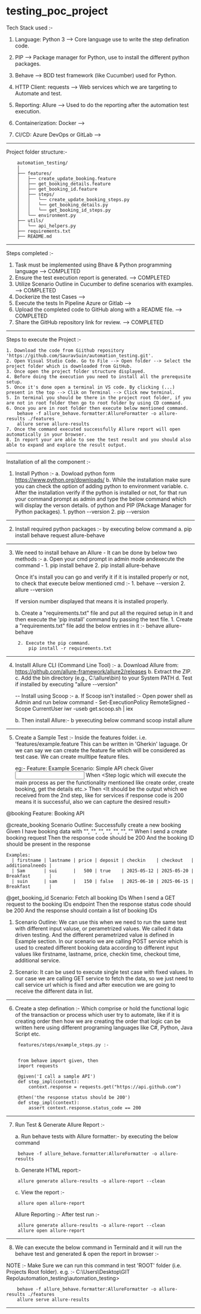 # testing_poc_project

Tech Stack used :-

1. Language: Python 3                           --> Core language use to write the step defination code.

2. PIP                                          --> Package manager for Python, use to install the different python packages.

3. Behave                                       --> BDD test framework (like Cucumber) used for Python.

4. HTTP Client: requests                        --> Web services which we are targeting to Automate and test.

5. Reporting: Allure                            --> Used to do the reporting after the automation test execution.

6. Containerization: Docker                     -->

7. CI/CD: Azure DevOps or GitLab                -->

-----------------------------------------------------------------------------------------------------------------------

Project folder structure:-

        automation_testing/
        │
        ├── features/
        │   ├── create_update_booking.feature
        │   ├── get_booking_details.feature
        │   ├── get_booking_id.feature
        │   ├── steps/
        │   │   └── create_update_booking_steps.py
        │   │   └── get_booking_details.py
        │   │   └── get_booking_id_steps.py
        │   └── environment.py
        ├── utils/
        │   └── api_helpers.py
        ├── requirements.txt
        ├── README.md

-----------------------------------------------------------------------------------------------------------------------

Steps completed :-

1. Task must be implemented using Bhave & Python programming language       --> COMPLETED
2. Ensure the test execution report is generated.                           --> COMPLETED
3. Utilize Scenario Outline in Cucumber to define scenarios with examples.  --> COMPLETED
4. Dockerize the test Cases                                                 -->
5. Execute the tests In Pipeline Azure or Gitlab                            -->
6. Upload the completed code to GitHub along with a README file.            --> COMPLETED
7. Share the GitHub repository link for review.                             --> COMPLETED

-----------------------------------------------------------------------------------------------------------------------

Steps to execute the Project :- 

    1. Download the code from Giithub repository 'https://github.com/SauravSuin/automation_testing.git'.
    2. Open Visual Studio Code. Go to File --> Open folder --> Select the project folder which is downloaded from GitHub.
    3. Once open the project folder structure displayed.
    4. Before doing the execution you need to install all the prerequsite setup.
    5. Once it's done open a terminal in VS code. By clicking (...) present in the top --> Clik on Terminal --> Click new terminal.
    5. In terminal you should be there in the project root folder, if you are not in root folder then go to root folder by using CD command.
    6. Once you are in root folder then execute below mentioned command.
        behave -f allure_behave.formatter:AllureFormatter -o allure-results ./features
        allure serve allure-results
    7. Once the command executed successfully Allure report will open automatically in your browser.
    8. In report your are able to see the test result and you should also able to expand and explore the result output.

-----------------------------------------------------------------------------------------------------------------------

Installation of all the component :-

1. Install Python :-
    a. Dowload python form <https://www.python.org/downloads/>
    b. While the installation make sure you can check the option of adding python to environment variable.
    c. After the installation verify if the python is installed or not, for that run your command prompt as admin and type the below command which will display the verson details. of python and PIP (PAckage Manager for Python packages).
        1. python --version
        2. pip --version

-----------------------------------------------------------------------------------------------------------------------

2. Install required python packages :- by executing below command
    a. pip install behave request allure-behave

-----------------------------------------------------------------------------------------------------------------------

3. We need to install behave an Allure - It can be done by below two methods :-
    a. Open your cmd prompt in admin mode andexecute the command -
        1. pip install behave
        2. pip install allure-behave

    Once it's install you can go and verify it if it is installed properly or not, to check that execute below mentioned cmd :-
        1. behave --version
        2. allure --version

    If version number displayed that means it is installed properly.

    b. Create a "requirements.txt" file and put all the required setup in it and then execute the 'pip install' command by passing the text file.
        1. Create a "requirements.txt" file add the below entries in it :-
            behave
            allure-behave

        2. Execute the pip command.
            pip install -r requirements.txt

-----------------------------------------------------------------------------------------------------------------------

4. Installl Allure CLI (Command Line Tool) :-
    a. Download Allure from: <https://github.com/allure-framework/allure2/releases>
    b. Extract the ZIP.
    c. Add the bin directory (e.g., C:\allure\bin) to your System PATH
    d. Test if installed by executing "allure --version"

    -- Install using Scoop :-
    a. If Scoop isn't installed :- Open power shell as Admin and run below command -
        Set-ExecutionPolicy RemoteSigned -Scope CurrentUser
        iwr -useb get.scoop.sh | iex

    b. Then install Allure:- b yexecuting below command
        scoop install allure

-----------------------------------------------------------------------------------------------------------------------

5. Create a Sample Test :- Inside the features folder. i.e. 'features/example.feature
    This can be written in 'Gherkin' laguage. Or we can say we can create the feature fie which will be considered as test case.
    We can create mulltipe feature files.

    eg:- Feature: Example
            Scenario: Simple API check
                Giver <Input or prerequisiet>
                When  <Step logic which will execute the main process as per the functionality mentioned like create order, create booking, get the details etc.>
                Then  <It should be the output which we received from the 2nd step, like for services if response code is 200 means it is successful, also we can capture the desired result>

@booking
Feature: Booking API
  
  @create_booking
  Scenario Outline: Successfully create a new booking
    Given I have booking data with "<firstname>", "<lastname>", "<price>", "<deposit>", "<checkin>", "<checkout>", "<additionalneeds>"
    When I send a create booking request
    Then the response code should be 200
    And the booking ID should be present in the response

    Examples:
      | firstname | lastname | price | deposit | checkin    | checkout   | additionalneeds |
      | Sam       | sui      |   500 | true    | 2025-05-12 | 2025-05-20 | Breakfast       |
      | suin      | sam      |   150 | false   | 2025-06-10 | 2025-06-15 | Breakfast       |

  @get_booking_id
  Scenario: Fetch all booking IDs
    When I send a GET request to the booking IDs endpoint
    Then the response status code should be 200
    And the response should contain a list of booking IDs

1. Scenario Outline: We can use this when we need to run the same test with different input valuse, or          perametrized values. We called it data driven testing. And the different perametrized value is defined in Example section.
In our scenario we are calling POST service which is used to created different booking data according to different input values like firstname, lastname, price, checkin time, checkout time, additional service.

2. Scenario: It can be used to execute single test case with fixed values. In our case we are calling GET service to fetch the data, so we just need to call service url which is fixed and after execution we are going to receive the different data in list.

-----------------------------------------------------------------------------------------------------------------------

6. Create a step defination :- Which comprise or hold the functional logic of the transaction or process which user try to automate, like if it is creating order then how we are creating the order that logic can be written here using different programing languages like C#, Python, Java Script etc.

        features/steps/example_steps.py :- 


        from behave import given, then
        import requests

        @given('I call a sample API')
        def step_impl(context):
            context.response = requests.get("https://api.github.com")

        @then('the response status should be 200')
        def step_impl(context):
            assert context.response.status_code == 200

-----------------------------------------------------------------------------------------------------------------------

7. Run Test & Generate Allure Report :-

    a. Run behave tests with Allure formatter:- by executing the below command

        behave -f allure_behave.formatter:AllureFormatter -o allure-results

    b. Generate HTML report:-

        allure generate allure-results -o allure-report --clean

    c. View the report :-

        allure open allure-report

    Allure Reporting :- After test run :-

        allure generate allure-results -o allure-report --clean
        allure open allure-report

-----------------------------------------------------------------------------------------------------------------------

8. We can execute the below command in Terminald and it will run the behave test and generated & open the report in browser :-

NOTE :- Make Sure we can run this command in test 'ROOT' folder (i.e. Projects Root folder).
        e.g. :- C:\Users\Desktop\GIT Repo\automation_testing\automation_testing>

        behave -f allure_behave.formatter:AllureFormatter -o allure-results ./features
        allure serve allure-results

-----------------------------------------------------------------------------------------------------------------------
